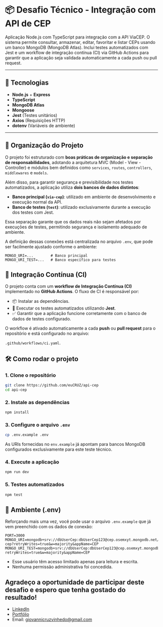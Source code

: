 # 📦 Desafio Técnico - Integração com API de CEP

Aplicação Node.js com TypeScript para integração com a API ViaCEP. O sistema permite consultar, armazenar, editar, favoritar e listar CEPs usando um banco MongoDB (MongoDB Atlas). Inclui testes automatizados com Jest e um workflow de integração contínua (CI) via GitHub Actions para garantir que a aplicação seja validada automaticamente a cada push ou pull request.

---

## 🚀 Tecnologias

- **Node.js** + **Express**
- **TypeScript**
- **MongoDB Atlas**
- **Mongoose**
- **Jest** (Testes unitários)
- **Axios** (Requisições HTTP)
- **dotenv** (Variáveis de ambiente)

---

## 📂 Organização do Projeto

O projeto foi estruturado com **boas práticas de organização e separação de responsabilidades**, adotando a arquitetura MVC (Model - View - Controller) e módulos bem definidos como `services`, `routes`, `controllers`, `middlewares` e `models`.

Além disso, para garantir segurança e previsibilidade nos testes automatizados, a aplicação utiliza **dois bancos de dados distintos**:

- **Banco principal (`via-cep`)**: utilizado em ambiente de desenvolvimento e execução normal da API.
- **Banco de testes (`test`)**: utilizado exclusivamente durante a execução dos testes com Jest.

Essa separação garante que os dados reais não sejam afetados por execuções de testes, permitindo segurança e isolamento adequado de ambiente.

A definição dessas conexões está centralizada no arquivo `.env`, que pode ser facilmente ajustado conforme o ambiente:

```env
MONGO_URI=...        # Banco principal
MONGO_URI_TEST=...   # Banco específico para testes
```

## 🚀 Integração Contínua (CI)

O projeto conta com um **workflow de Integração Contínua (CI)** implementado no **GitHub Actions**. O fluxo de CI é responsável por:

- 📦 Instalar as dependências.
- 🧪 Executar os testes automatizados utilizando **Jest**.
- ✅ Garantir que a aplicação funcione corretamente com o banco de dados de testes configurado.

O workflow é ativado automaticamente a cada **push** ou **pull request** para o repositório e está configurado no arquivo:

`.github/workflows/ci.yaml`.

## 🛠️ Como rodar o projeto

### 1. Clone o repositório

```bash
git clone https://github.com/euCRUZ/api-cep
cd api-cep
```

### 2. Instale as dependências

```bash
npm install
```

### 3. Configure o arquivo `.env`

```bash
cp .env.example .env
```

As URIs fornecidas no `env.example` já apontam para bancos MongoDB configurados exclusivamente para este teste técnico.

### 4. Execute a aplicação

```bash
npm run dev
```

### 5. Testes automatizados

```bash
npm test
```

## 🔐 Ambiente (.env)

Reforçando mais uma vez, você pode usar o arquivo `.env.example` que já vem preenchido com os dados de conexão:

```env
PORT=3000
MONGO_URI=mongodb+srv://dbUserCep:dbUserCep123@cep.osemxyt.mongodb.net/via-cep?retryWrites=true&w=majority&appName=CEP
MONGO_URI_TEST=mongodb+srv://dbUserCep:dbUserCep123@cep.osemxyt.mongodb.net/test?retryWrites=true&w=majority&appName=CEP
```

- Esse usuário têm acesso limitado apenas para leitura e escrita.
- Nenhuma permissão administrativa foi concedida.

## Agradeço a oportunidade de participar deste desafio e espero que tenha gostado do resultado!

- [LinkedIn](https://www.linkedin.com/in/eugiovannicruz/)
- [Portfólio](https://crzweb.vercel.app/)
- Email: giovannicruzvinhedo@gmail.com
